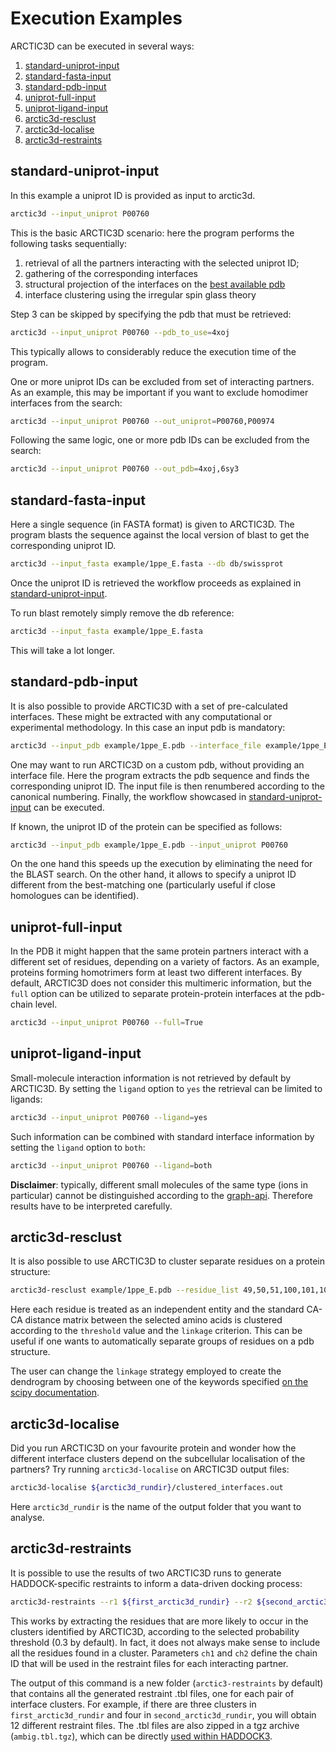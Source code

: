# Execution Examples

ARCTIC3D can be executed in several ways:

1. [standard-uniprot-input](#standard-uniprot-input)
1. [standard-fasta-input](#standard-fasta-input)
1. [standard-pdb-input](#standard-pdb-input)
1. [uniprot-full-input](#uniprot-full-input)
1. [uniprot-ligand-input](#uniprot-ligand-input)
1. [arctic3d-resclust](#arctic3d-resclust)
1. [arctic3d-localise](#arctic3d-localise)
1. [arctic3d-restraints](#arctic3d-restraints)

## standard-uniprot-input

In this example a uniprot ID is provided as input to arctic3d.

```bash
arctic3d --input_uniprot P00760
```

This is the basic ARCTIC3D scenario: here the program performs the following tasks sequentially:

1. retrieval of all the partners interacting with the selected uniprot ID;
2. gathering of the corresponding interfaces
3. structural projection of the interfaces on the [best available pdb](https://www.ebi.ac.uk/pdbe/api/doc/sifts.html)
4. interface clustering using the irregular spin glass theory

Step 3 can be skipped by specifying the pdb that must be retrieved:

```bash
arctic3d --input_uniprot P00760 --pdb_to_use=4xoj
```

This typically allows to considerably reduce the execution time of the program.

One or more uniprot IDs can be excluded from set of interacting partners. As an example, this may be important if you want to exclude homodimer interfaces from the search:

```bash
arctic3d --input_uniprot P00760 --out_uniprot=P00760,P00974
```

Following the same logic, one or more pdb IDs can be excluded from the search:

```bash
arctic3d --input_uniprot P00760 --out_pdb=4xoj,6sy3
```

## standard-fasta-input

Here a single sequence (in FASTA format) is given to ARCTIC3D. The program blasts the sequence against the local version of blast to get the corresponding uniprot ID.

```bash
arctic3d --input_fasta example/1ppe_E.fasta --db db/swissprot
```

Once the uniprot ID is retrieved the workflow proceeds as explained in [standard-uniprot-input](standard-uniprot-input).

To run blast remotely simply remove the db reference:

```bash
arctic3d --input_fasta example/1ppe_E.fasta
```

This will take a lot longer.

## standard-pdb-input

It is also possible to provide ARCTIC3D with a set of pre-calculated interfaces. These might be extracted with any computational or experimental methodology. In this case an input pdb is mandatory:

```bash
arctic3d --input_pdb example/1ppe_E.pdb --interface_file example/1ppe_E_example_interfaces.txt
```

One may want to run ARCTIC3D on a custom pdb, without providing an interface file. Here the program extracts the pdb sequence and finds the corresponding uniprot ID. The input file is then renumbered according to the canonical numbering. Finally, the workflow showcased in [standard-uniprot-input](standard-uniprot-input) can be executed.

If known, the uniprot ID of the protein can be specified as follows:

```bash
arctic3d --input_pdb example/1ppe_E.pdb --input_uniprot P00760
```

On the one hand this speeds up the execution by eliminating the need for the BLAST search. On the other hand, it allows to specify a uniprot ID different from the best-matching one (particularly useful if close homologues can be identified).

## uniprot-full-input

In the PDB it might happen that the same protein partners interact with a different set of residues, depending on a variety of factors. As an example, proteins forming homotrimers form at least two different interfaces. By default, ARCTIC3D does not consider this multimeric information, but the `full` option can be utilized to separate protein-protein interfaces at the pdb-chain level.

```bash
arctic3d --input_uniprot P00760 --full=True
```

## uniprot-ligand-input

Small-molecule interaction information is not retrieved by default by ARCTIC3D. By setting the `ligand` option to `yes` the retrieval can be limited to ligands:

```bash
arctic3d --input_uniprot P00760 --ligand=yes
```

Such information can be combined with standard interface information by setting the `ligand` option to `both`:

```bash
arctic3d --input_uniprot P00760 --ligand=both
```

**Disclaimer**: typically, different small molecules of the same type (ions in particular) cannot be distinguished according to the [graph-api](https://www.ebi.ac.uk/pdbe/pdbe-kb/api). Therefore results have to be interpreted carefully.

## arctic3d-resclust

It is also possible to use ARCTIC3D to cluster separate residues on a protein structure:

```bash
arctic3d-resclust example/1ppe_E.pdb --residue_list 49,50,51,100,101,102 --threshold=12.0 --chain=E --linkage=average
```

Here each residue is treated as an independent entity and the standard CA-CA distance matrix between the selected amino acids is clustered according to the `threshold` value and the `linkage` criterion. This can be useful if one wants to automatically separate groups of residues on a pdb structure.

The user can change the `linkage` strategy employed to create the dendrogram by choosing between one of the keywords specified [on the scipy documentation](https://docs.scipy.org/doc/scipy/reference/generated/scipy.cluster.hierarchy.linkage.html).

## arctic3d-localise

Did you run ARCTIC3D on your favourite protein and wonder how the different interface clusters depend on the subcellular localisation of the partners? Try running `arctic3d-localise` on ARCTIC3D output files:

```bash
arctic3d-localise ${arctic3d_rundir}/clustered_interfaces.out
```

Here `arctic3d_rundir` is the name of the output folder that you want to analyse.

## arctic3d-restraints

It is possible to use the results of two ARCTIC3D runs to generate HADDOCK-specific restraints to inform a data-driven docking process:

```bash
arctic3d-restraints --r1 ${first_arctic3d_rundir} --r2 ${second_arctic3d_rundir} --prob_threshold=0.5 --ch1=A --ch2=B
```

This works by extracting the residues that are more likely to occur in the clusters identified by ARCTIC3D, according to the selected probability threshold (0.3 by default). In fact, it does not always make sense to include all the residues found in a cluster. Parameters `ch1` and `ch2` define the chain ID that will be used in the restraint files for each interacting partner.

The output of this command is a new folder (`arctic3-restraints` by default) that contains all the generated restraint .tbl files, one for each pair of interface clusters. For example, if there are three clusters in `first_arctic3d_rundir` and four in `second_arctic3d_rundir`, you will obtain 12 different restraint files. The .tbl files are also zipped in a tgz archive (`ambig.tbl.tgz`), which can be directly [used within HADDOCK3](https://github.com/haddocking/haddock3/blob/main/docs/examples.md#docking-multiple-ambig).
